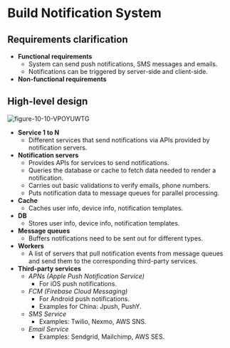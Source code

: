 # Build Notification System

## Requirements clarification
- **Functional requirements**
   - System can send push notifications, SMS messages and emails.
   - Notifications can be triggered by server-side and client-side.
- **Non-functional requirements**

## High-level design

![figure-10-10-VPOYUWTG](https://github.com/wuyichen24/system-design-interview/assets/8989447/a244bfab-f0ee-4875-ab68-2ce001d73fc7)

- **Service 1 to N**
   - Different services that send notifications via APIs provided by notification servers.
- **Notification servers**
   - Provides APIs for services to send notifications.
   - Queries the database or cache to fetch data needed to render a notification.
   - Carries out basic validations to verify emails, phone numbers.
   - Puts notification data to message queues for parallel processing.
- **Cache**
   - Caches user info, device info, notification templates.
- **DB**
   - Stores user info, device info, notification templates.
- **Message queues**
   - Buffers notifications need to be sent out for different types.
- **Workers**
   - A list of servers that pull notification events from message queues and send them to the corresponding third-party services.
- **Third-party services**
   - *APNs (Apple Push Notification Service)*
      - For iOS push notifications.
   - *FCM (Firebase Cloud Messaging)*
      - For Android push notifications.
      - Examples for China: Jpush, PushY.
   - *SMS Service*
      - Examples: Twilio, Nexmo, AWS SNS.
   - *Email Service*
      - Examples: Sendgrid, Mailchimp, AWS SES.
